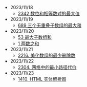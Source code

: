 - 2023/11/18
  - [2342 数位和相等数对的最大值](2342/readme.md)
- 2023/11/19
  - [689 三个无重叠子数组的最大和](689/readme.md)
- 2023/11/20
  - [53 最大子数组和](53/readme.md)
  - [1 两数之和](1/readme.md)
- 2023/11/21
  - [2216. 美化数组的最少删除数](2216/readme.md)
- 2023/11/22
  - [2304. 网格中的最小路径代价](2304/readme.md)
- 2023/11/23
  - [1410. HTML 实体解析器]()